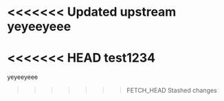 <<<<<<< Updated upstream
yeyeeyeee
=======
<<<<<<< HEAD
test1234
=======
yeyeeyeee
>>>>>>> FETCH_HEAD
>>>>>>> Stashed changes

